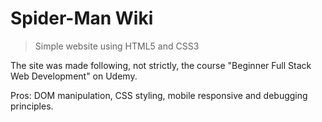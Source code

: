 # Spider-Man Wiki
> Simple website using HTML5 and CSS3

The site was made following, not strictly, the course "Beginner Full Stack Web Development" on Udemy.

Pros: DOM manipulation, CSS styling, mobile responsive and debugging principles.
